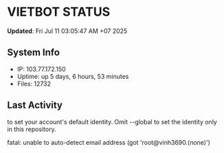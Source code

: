 # VIETBOT STATUS
**Updated**: Fri Jul 11 03:05:47 AM +07 2025

## System Info
- IP: 103.77.172.150
- Uptime: up 5 days, 6 hours, 53 minutes
- Files: 12732

## Last Activity

to set your account's default identity.
Omit --global to set the identity only in this repository.

fatal: unable to auto-detect email address (got 'root@vinh3690.(none)')
